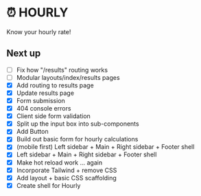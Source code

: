 # ⏰ HOURLY

Know your hourly rate!

## Next up

- [ ] Fix how "/results" routing works
- [ ] Modular layouts/index/results pages
- [x] Add routing to results page
- [x] Update results page
- [x] Form submission
- [x] 404 console errors
- [x] Client side form validation
- [x] Split up the input box into sub-components
- [x] Add Button
- [x] Build out basic form for hourly calculations
- [x] (mobile first) Left sidebar + Main + Right sidebar + Footer shell
- [x] Left sidebar + Main + Right sidebar + Footer shell
- [x] Make hot reload work ... again
- [x] Incorporate Tailwind + remove CSS
- [x] Add layout + basic CSS scaffolding
- [x] Create shell for Hourly
